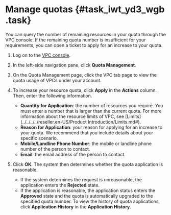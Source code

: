 # Manage quotas {#task_iwt_yd3_wgb .task}

You can query the number of remaining resources in your quota through the VPC console. If the remaining quota number is insufficient for your requirements, you can open a ticket to apply for an increase to your quota.

1.  Log on to the [VPC console](https://partners-intl.console.aliyun.com/#/vpc).
2.  In the left-side navigation pane, click **Quota Management**.
3.  On the Quota Management page, click the VPC tab page to view the quota usage of VPCs under your account.
4.  To increase your resource quota, click **Apply** in the **Actions** column. Then, enter the following information. 

    -   **Quantity for Application**: the number of resources you require. You must enter a number that is larger than the current quota. For more information about the resource limits of VPC, see [Limits](../../../../reseller.en-US/Product Introduction/Limits.md#).
    -   **Reason for Application**: your reason for applying for an increase to your quota. We recommend that you include details about your specific scenario.
    -   **Mobile/Landline Phone Number**: the mobile or landline phone number of the person to contact.
    -   **Email**: the email address of the person to contact.
5.  Click **OK**. The system then determines whether the quota application is reasonable.

    -   If the system determines the request is unreasonable, the application enters the **Rejected** state.
    -   If the application is reasonable, the application status enters the **Approved** state and the quota is automatically upgraded to the specified quota number.
    To view the history of quota applications, click **Application History** in the **Application History**.


